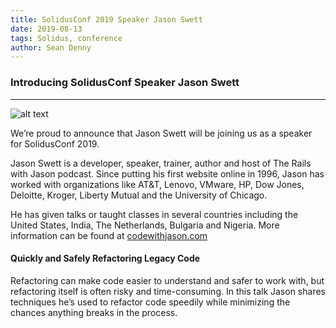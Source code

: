 ```yaml
---
title: SolidusConf 2019 Speaker Jason Swett
date: 2019-08-13
tags: Solidus, conference
author: Sean Denny
---
```


### Introducing SolidusConf Speaker Jason Swett
------

![alt text](https://www.codewithjason.com/wp-content/uploads/2018/06/jason-swett-280x300.jpg "A headshot of Jason Swett")

We’re proud to announce that Jason Swett will be joining us as a speaker for SolidusConf 2019.

Jason Swett is a developer, speaker, trainer, author and host of The Rails with Jason podcast. Since putting his first website online in 1996, Jason has worked with organizations like AT&T, Lenovo, VMware, HP, Dow Jones, Deloitte, Kroger, Liberty Mutual and the University of Chicago.

He has given talks or taught classes in several countries including the United States, India, The Netherlands, Bulgaria and Nigeria. More information can be found at [codewithjason.com](https://www.codewithjason.com/)

#### Quickly and Safely Refactoring Legacy Code

Refactoring can make code easier to understand and safer to work with, but refactoring itself is often risky and time-consuming. In this talk Jason shares techniques he’s used to refactor code speedily while minimizing the chances anything breaks in the process.
